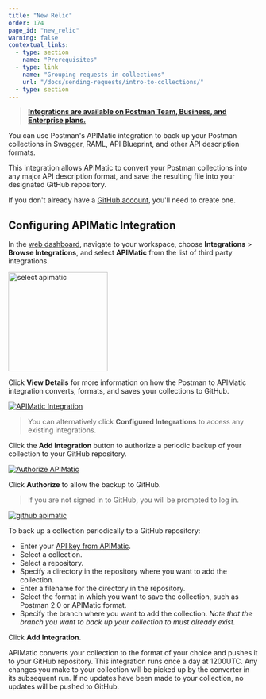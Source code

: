 ```yaml
---
title: "New Relic"
order: 174
page_id: "new_relic"
warning: false
contextual_links:
  - type: section
    name: "Prerequisites"
  - type: link
    name: "Grouping requests in collections"
    url: "/docs/sending-requests/intro-to-collections/"
  - type: section
---
```


> **[Integrations are available on Postman Team, Business, and Enterprise plans.](https://www.postman.com/pricing/)**

You can use Postman's APIMatic integration to back up your Postman collections in Swagger, RAML, API Blueprint, and other API description formats.

This integration allows APIMatic to convert your Postman collections into any major API description format, and save the resulting file into your designated GitHub repository.

If you don't already have a [GitHub account](https://github.com/), you'll need to create one.

## Configuring APIMatic Integration

In the [web dashboard](https://go.postman.co/workspaces), navigate to your workspace, choose **Integrations** &gt; **Browse Integrations**, and select **APIMatic** from the list of third party integrations.

<img alt="select apimatic" src="https://assets.postman.com/postman-docs/integrations_APImatic.png" width="200px"/>

Click **View Details** for more information on how the Postman to APIMatic integration converts, formats, and saves your collections to GitHub.

[![APIMatic Integration](https://assets.postman.com/postman-docs/apimatic-integration-overview.jpg)](https://assets.postman.com/postman-docs/apimatic-integration-overview.jpg)

> You can alternatively click **Configured Integrations** to access any existing integrations.

Click the **Add Integration** button to authorize a periodic backup of your collection to your GitHub repository.

[![Authorize APIMatic](https://assets.postman.com/postman-docs/authorize-apimatic-integration.jpg)](https://assets.postman.com/postman-docs/authorize-apimatic-integration.jpg)

Click **Authorize** to allow the backup to GitHub.

> If you are not signed in to GitHub, you will be prompted to log in.

[![github apimatic](https://assets.postman.com/postman-docs/apimatic-integration-config.jpg)](https://assets.postman.com/postman-docs/WS-integrations-github-authorized1-a.png)

To back up a collection periodically to a GitHub repository:

* Enter your [API key from APIMatic](https://docs.apimatic.io/getting-started/manage-apis/#view-api-integration-keys).
* Select a collection.
* Select a repository.
* Specify a directory in the repository where you want to add the collection.
* Enter a filename for the directory in the repository.
* Select the format in which you want to save the collection, such as Postman 2.0 or APIMatic format.
* Specify the branch where you want to add the collection. _Note that the branch you want to back up your collection to must already exist._

Click **Add Integration**.

APIMatic converts your collection to the format of your choice and pushes it to your GitHub repository. This integration runs once a day at 1200UTC. Any changes you make to your collection will be picked up by the converter in its subsequent run. If no updates have been made to your collection, no updates will be pushed to GitHub.
